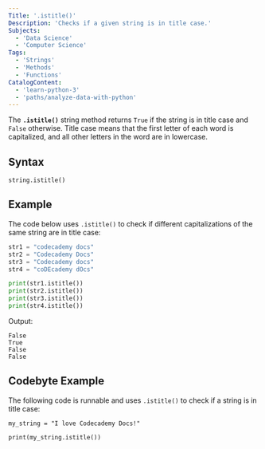 ```yaml
---
Title: '.istitle()'
Description: 'Checks if a given string is in title case.'
Subjects:
  - 'Data Science'
  - 'Computer Science'
Tags:
  - 'Strings'
  - 'Methods'
  - 'Functions'
CatalogContent:
  - 'learn-python-3'
  - 'paths/analyze-data-with-python'
---
```


The **`.istitle()`** string method returns `True` if the string is in title case and `False` otherwise. Title case means that the first letter of each word is capitalized, and all other letters in the word are in lowercase.

## Syntax

```pseudo
string.istitle()
```

## Example

The code below uses `.istitle()` to check if different capitalizations of the same string are in title case:

```py
str1 = "codecademy docs"
str2 = "Codecademy Docs"
str3 = "Codecademy docs"
str4 = "coDEcademy dOcs"

print(str1.istitle())
print(str2.istitle())
print(str3.istitle())
print(str4.istitle())
```

Output:

```shell
False
True
False
False
```

## Codebyte Example

The following code is runnable and uses `.istitle()` to check if a string is in title case:

```codebyte/python
my_string = "I love Codecademy Docs!"

print(my_string.istitle())
```
